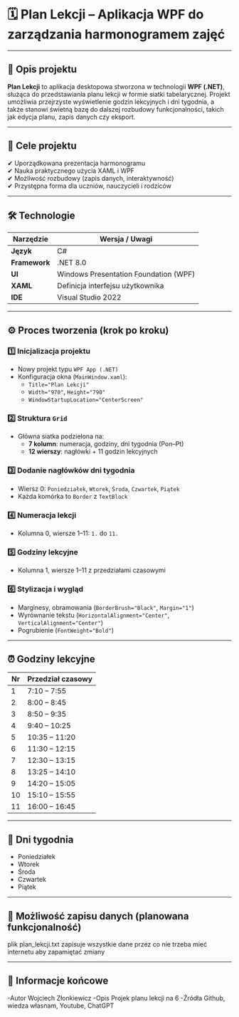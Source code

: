 # 🗓️ Plan Lekcji – Aplikacja WPF do zarządzania harmonogramem zajęć

---

## 📌 Opis projektu

**Plan Lekcji** to aplikacja desktopowa stworzona w technologii **WPF (.NET)**, służąca do przedstawiania planu lekcji w formie siatki tabelarycznej. Projekt umożliwia przejrzyste wyświetlenie godzin lekcyjnych i dni tygodnia, a także stanowi świetną bazę do dalszej rozbudowy funkcjonalności, takich jak edycja planu, zapis danych czy eksport.

---

## 🧠 Cele projektu

✔ Uporządkowana prezentacja harmonogramu  
✔ Nauka praktycznego użycia XAML i WPF  
✔ Możliwość rozbudowy (zapis danych, interaktywność)  
✔ Przystępna forma dla uczniów, nauczycieli i rodziców  

---

## 🛠️ Technologie

| Narzędzie       | Wersja / Uwagi                      |
|------------------|--------------------------------------|
| **Język**        | C#                                  |
| **Framework**    | .NET 8.0                            |
| **UI**           | Windows Presentation Foundation (WPF) |
| **XAML**         | Definicja interfejsu użytkownika     |
| **IDE**          | Visual Studio 2022                   |

---

## ⚙️ Proces tworzenia (krok po kroku)

### 1️⃣ Inicjalizacja projektu

- Nowy projekt typu `WPF App (.NET)`
- Konfiguracja okna (`MainWindow.xaml`):
  - `Title="Plan Lekcji"`
  - `Width="970"`, `Height="790"`
  - `WindowStartupLocation="CenterScreen"`

### 2️⃣ Struktura `Grid`

- Główna siatka podzielona na:
  - **7 kolumn**: numeracja, godziny, dni tygodnia (Pon–Pt)
  - **12 wierszy**: nagłówki + 11 godzin lekcyjnych

### 3️⃣ Dodanie nagłówków dni tygodnia

- Wiersz 0: `Poniedziałek`, `Wtorek`, `Środa`, `Czwartek`, `Piątek`
- Każda komórka to `Border` z `TextBlock`

### 4️⃣ Numeracja lekcji

- Kolumna 0, wiersze 1–11: `1.` do `11.`

### 5️⃣ Godziny lekcyjne

- Kolumna 1, wiersze 1–11 z przedziałami czasowymi

### 6️⃣ Stylizacja i wygląd

- Marginesy, obramowania (`BorderBrush="Black"`, `Margin="1"`)
- Wyrównanie tekstu (`HorizontalAlignment="Center"`, `VerticalAlignment="Center"`)
- Pogrubienie (`FontWeight="Bold"`)

---

## ⏰ Godziny lekcyjne

| Nr | Przedział czasowy     |
|----|------------------------|
| 1  | 7:10 – 7:55            |
| 2  | 8:00 – 8:45            |
| 3  | 8:50 – 9:35            |
| 4  | 9:40 – 10:25           |
| 5  | 10:35 – 11:20          |
| 6  | 11:30 – 12:15          |
| 7  | 12:30 – 13:15          |
| 8  | 13:25 – 14:10          |
| 9  | 14:20 – 15:05          |
| 10 | 15:10 – 15:55          |
| 11 | 16:00 – 16:45          |

---

## 📅 Dni tygodnia

- Poniedziałek  
- Wtorek  
- Środa  
- Czwartek  
- Piątek  

---

## 💾 Możliwość zapisu danych (planowana funkcjonalność)

plik plan_lekcji.txt zapisuje wszystkie dane przez co nie trzeba mieć internetu aby zapamiętać zmiany

---

## 📌 Informacje końcowe

-Autor Wojciech Złonkiewicz
-Opis Projek planu lekcji na 6
-Źródła Github, wiedza własnam, Youtube, ChatGPT
